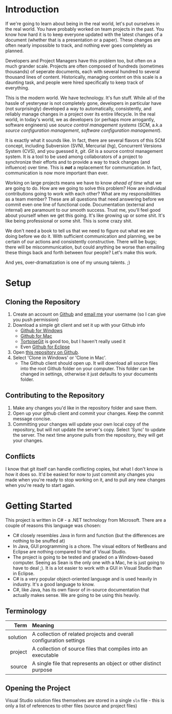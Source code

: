 # Introduction
If we're going to learn about being in the real world, let's put ourselves in the real world.
You have probably worked on team projects in the past.
You know how hard it is to keep everyone updated with the latest changes of a document (whether that is a presentation or a paper).
These changes are often nearly impossible to track, and nothing ever goes completely as planned.

Developers and Project Managers have this problem too, but often on a much grander scale.
Projects are often composed of hundreds (sometimes thousands) of seperate documents, each with several hundred to several thousand lines of content.
Historically, managing content on this scale is a daunting task, and people were hired specifically to keep track of everything.

This is the modern world.
We have technology.
It's fun stuff.
While all of the hassle of yesteryear is not completely gone, developers in particular have (not surprisingly) developed a way to automatically, consistently, and reliably manage changes in a project over its entire lifecycle.
In the real world, in today's world, we as developers (or perhaps more arrogantly, software engineers) use *source control management systems* (SCM, a.k.a *source configuration management*, *software configuration management*).

It is exactly what it sounds like.
In fact, there are several flavors of this SCM concept, including Subversion (SVN), Mercurial (hg), Concurrent Versions System (CVS), and you guessed it, *git*.
*Git* is a source control management system.
It is a tool to be used among collaborators of a project to synchronize their efforts and to provide a way to track changes (and influence) over time.
This is ***not*** a replacement for communication.
In fact, communication is now more important than ever.

Working on large projects means we have to know *ahead of time* what we are going to do.
How are we going to solve this problem?
How are individual contributions going to work with each other?
What are my responsibilities as a team member?
These are all questions that need answering before we commit even one line of functional code.
Documentation (external and internal) are paramount to our smooth success.
Trust me, you'll feel good about yourself when we get this going.
It's like growing up or some shit.
It's like being professional or some shit.
This is some crazy shit.

We don't need a book to tell us that we need to figure out what we are doing before we do it. With sufficient communication and planning, we be certain of our actions and consistently constructive.
There will be bugs; there will be miscommunication, but could anything be worse than emailing these things back and forth between four people? Let's make this work.

And yes, over-dramatization is one of my unsung talents. ;)

# Setup

## Cloning the Repository
1. Create an account on [Github](http://www.github.com) and [email me](mailto:seallred@smcm.edu) your username (so I can give you push permission)
2. Download a simple git client and set it up with your Github info
	* [Github for Windows](http://windows.github.com)
	* [Github for Mac](http://mac.github.com)
	* [TortoiseGit](http://code.google.com/p/tortoisegit/) is good too, but I haven't really used it
	* Even [Github for Eclipse](http://eclipse.github.com)
3. Open [this repository on Github](https://github.com/vermiculus/se-blackjack).
4. Select 'Clone in Windows' or 'Clone in Mac'.
	* The Github client should open up. It will download all source files into the root Github folder on your computer. This folder can be changed in settings, otherwise it just defaults to your documents folder.

## Contributing to the Repository
1. Make any changes you'd like in the repository folder and save them.
2. Open up your github client and commit your changes. Keep the commit message concise.
3. Committing your changes will update your own local copy of the repository, but will not update the server's copy.
Select 'Sync' to update the server. The next time anyone pulls from the repository, they will get your changes.

## Conflicts
I know that git itself can handle conflicting copies, but what I don't know is how it does so.
It'd be easiest for now to just commit any changes you made when you're ready to stop working on it, and to pull any new changes when you're ready to start again.

# Getting Started
This project is written in C# - a .NET technology from Microsoft. There are a couple of reasons this language was chosen:

 * C# closely resembles Java in form and function (but the differences are nothing to be snuffed at)
 * In Java, GUI programming is a chore. The visual editors of NetBeans and Eclipse are nothing compared to that of Visual Studio.
 * The project is going to be tested and graded on a Windows-based computer. Seeing as Sean is the only one with a Mac, he is just going to have to deal ;). It is a lot easier to work with a GUI in Visual Studio than in Eclipse.
 * C# is a very popular object-oriented language and is used heavily in industry. It's a good language to know.
 * C#, like Java, has its own flavor of in-source documentation that actually makes sense. We are going to be using this heavily.

## Terminology
|  Term   |                              Meaning                               |
|--------:|:-------------------------------------------------------------------|
|solution |A collection of related projects and overall configuration settings |
|project  |A collection of source files that compiles into an executable       |
|source   |A single file that represents an object or other distinct purpose   |

## Opening the Project
Visual Studio solution files themselves are stored in a single `sln` file - this is only a list of references to other files (source and project files)
